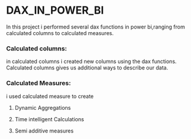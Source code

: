 # DAX_IN_POWER_BI

In this project i performed several dax functions in power bi,ranging from calculated columns to calculated measures.

### Calculated columns:

in calculated columns i created new columns using the dax functions. Calculated columns gives us additional ways to describe our data.



### Calculated Measures:

i used calculated measure to create
1) Dynamic Aggregations

2) Time intelligent Calculations

3) Semi additive measures

